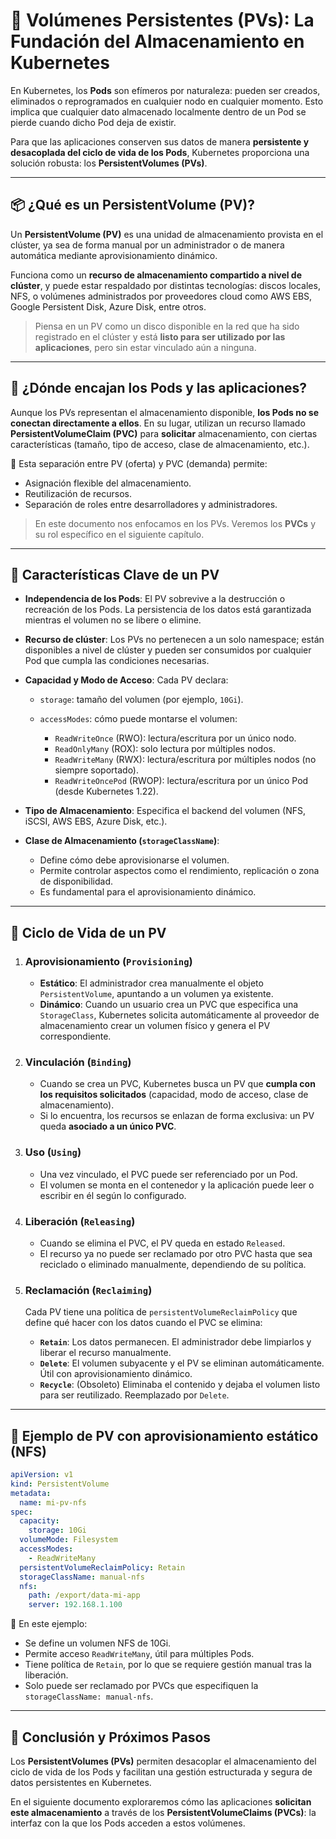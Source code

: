 # 💾 Volúmenes Persistentes (PVs): La Fundación del Almacenamiento en Kubernetes

En Kubernetes, los **Pods** son efímeros por naturaleza: pueden ser creados, eliminados o reprogramados en cualquier nodo en cualquier momento. Esto implica que cualquier dato almacenado localmente dentro de un Pod se pierde cuando dicho Pod deja de existir.

Para que las aplicaciones conserven sus datos de manera **persistente y desacoplada del ciclo de vida de los Pods**, Kubernetes proporciona una solución robusta: los **PersistentVolumes (PVs)**.

---

## 📦 ¿Qué es un PersistentVolume (PV)?

Un **PersistentVolume (PV)** es una unidad de almacenamiento provista en el clúster, ya sea de forma manual por un administrador o de manera automática mediante aprovisionamiento dinámico.

Funciona como un **recurso de almacenamiento compartido a nivel de clúster**, y puede estar respaldado por distintas tecnologías: discos locales, NFS, o volúmenes administrados por proveedores cloud como AWS EBS, Google Persistent Disk, Azure Disk, entre otros.

> Piensa en un PV como un disco disponible en la red que ha sido registrado en el clúster y está **listo para ser utilizado por las aplicaciones**, pero sin estar vinculado aún a ninguna.

---

## 🧩 ¿Dónde encajan los Pods y las aplicaciones?

Aunque los PVs representan el almacenamiento disponible, **los Pods no se conectan directamente a ellos**. En su lugar, utilizan un recurso llamado **PersistentVolumeClaim (PVC)** para **solicitar** almacenamiento, con ciertas características (tamaño, tipo de acceso, clase de almacenamiento, etc.).

🔄 Esta separación entre PV (oferta) y PVC (demanda) permite:

* Asignación flexible del almacenamiento.
* Reutilización de recursos.
* Separación de roles entre desarrolladores y administradores.

> En este documento nos enfocamos en los PVs. Veremos los **PVCs** y su rol específico en el siguiente capítulo.

---

## 🔑 Características Clave de un PV

* **Independencia de los Pods**: El PV sobrevive a la destrucción o recreación de los Pods. La persistencia de los datos está garantizada mientras el volumen no se libere o elimine.

* **Recurso de clúster**: Los PVs no pertenecen a un solo namespace; están disponibles a nivel de clúster y pueden ser consumidos por cualquier Pod que cumpla las condiciones necesarias.

* **Capacidad y Modo de Acceso**: Cada PV declara:

  * `storage`: tamaño del volumen (por ejemplo, `10Gi`).
  * `accessModes`: cómo puede montarse el volumen:

    * `ReadWriteOnce` (RWO): lectura/escritura por un único nodo.
    * `ReadOnlyMany` (ROX): solo lectura por múltiples nodos.
    * `ReadWriteMany` (RWX): lectura/escritura por múltiples nodos (no siempre soportado).
    * `ReadWriteOncePod` (RWOP): lectura/escritura por un único Pod (desde Kubernetes 1.22).

* **Tipo de Almacenamiento**: Especifica el backend del volumen (NFS, iSCSI, AWS EBS, Azure Disk, etc.).

* **Clase de Almacenamiento (`storageClassName`)**:

  * Define cómo debe aprovisionarse el volumen.
  * Permite controlar aspectos como el rendimiento, replicación o zona de disponibilidad.
  * Es fundamental para el aprovisionamiento dinámico.

---

## 🔁 Ciclo de Vida de un PV

1. ### Aprovisionamiento (`Provisioning`)

   * **Estático**: El administrador crea manualmente el objeto `PersistentVolume`, apuntando a un volumen ya existente.
   * **Dinámico**: Cuando un usuario crea un PVC que especifica una `StorageClass`, Kubernetes solicita automáticamente al proveedor de almacenamiento crear un volumen físico y genera el PV correspondiente.

2. ### Vinculación (`Binding`)

   * Cuando se crea un PVC, Kubernetes busca un PV que **cumpla con los requisitos solicitados** (capacidad, modo de acceso, clase de almacenamiento).
   * Si lo encuentra, los recursos se enlazan de forma exclusiva: un PV queda **asociado a un único PVC**.

3. ### Uso (`Using`)

   * Una vez vinculado, el PVC puede ser referenciado por un Pod.
   * El volumen se monta en el contenedor y la aplicación puede leer o escribir en él según lo configurado.

4. ### Liberación (`Releasing`)

   * Cuando se elimina el PVC, el PV queda en estado `Released`.
   * El recurso ya no puede ser reclamado por otro PVC hasta que sea reciclado o eliminado manualmente, dependiendo de su política.

5. ### Reclamación (`Reclaiming`)

   Cada PV tiene una política de `persistentVolumeReclaimPolicy` que define qué hacer con los datos cuando el PVC se elimina:

   * **`Retain`**: Los datos permanecen. El administrador debe limpiarlos y liberar el recurso manualmente.
   * **`Delete`**: El volumen subyacente y el PV se eliminan automáticamente. Útil con aprovisionamiento dinámico.
   * **`Recycle`**: (Obsoleto) Eliminaba el contenido y dejaba el volumen listo para ser reutilizado. Reemplazado por `Delete`.

---

## 🧪 Ejemplo de PV con aprovisionamiento estático (NFS)

```yaml
apiVersion: v1
kind: PersistentVolume
metadata:
  name: mi-pv-nfs
spec:
  capacity:
    storage: 10Gi
  volumeMode: Filesystem
  accessModes:
    - ReadWriteMany
  persistentVolumeReclaimPolicy: Retain
  storageClassName: manual-nfs
  nfs:
    path: /export/data-mi-app
    server: 192.168.1.100
```

📌 En este ejemplo:

* Se define un volumen NFS de 10Gi.
* Permite acceso `ReadWriteMany`, útil para múltiples Pods.
* Tiene política de `Retain`, por lo que se requiere gestión manual tras la liberación.
* Solo puede ser reclamado por PVCs que especifiquen la `storageClassName: manual-nfs`.

---

## 🧭 Conclusión y Próximos Pasos

Los **PersistentVolumes (PVs)** permiten desacoplar el almacenamiento del ciclo de vida de los Pods y facilitan una gestión estructurada y segura de datos persistentes en Kubernetes.

En el siguiente documento exploraremos cómo las aplicaciones **solicitan este almacenamiento** a través de los **PersistentVolumeClaims (PVCs)**: la interfaz con la que los Pods acceden a estos volúmenes.
